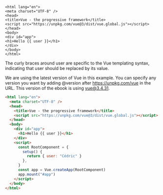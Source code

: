 
```
<html lang="en">
<meta charset="UTF-8" />
<head>
<title>Vue - the progressive framework</title>
<script src="https://unpkg.com/vue@3/dist/vue.global.js"></script>
</head>
<body>
<div id="app">
<h1>Hello {{ user }}</h1>
</div>
</body>
</html>
```

The curly braces around user are specific to the Vue templating syntax, indicating that user should be replaced by its value.

We are using the latest version of Vue in this example. You can specify any version
you want by adding @version after https://unpkg.com/vue in the URL. This version
of the ebook is using vue@3.4.31.

``` HTML
<html lang="en">
  <meta charset="UTF-8" />
  <head>
    <title>Vue - the progressive framework</title>
    <script src="https://unpkg.com/vue@3/dist/vue.global.js"></script>
  </head>
  <body>
    <div id="app">
      <h1>Hello {{ user }}</h1>
    </div>
    <script>
      const RootComponent = {
        setup() {
          return { user: "Cédric" }
        },
      }
      const app = Vue.createApp(RootComponent)
      app.mount("#app")
    </script>
  </body>
</html>
```

